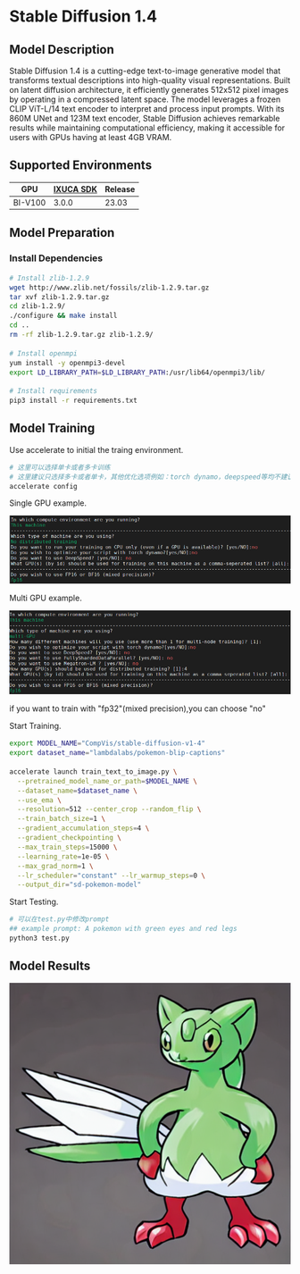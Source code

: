 # Stable Diffusion 1.4

## Model Description

Stable Diffusion 1.4 is a cutting-edge text-to-image generative model that transforms textual descriptions into
high-quality visual representations. Built on latent diffusion architecture, it efficiently generates 512x512 pixel
images by operating in a compressed latent space. The model leverages a frozen CLIP ViT-L/14 text encoder to interpret
and process input prompts. With its 860M UNet and 123M text encoder, Stable Diffusion achieves remarkable results while
maintaining computational efficiency, making it accessible for users with GPUs having at least 4GB VRAM.

## Supported Environments

| GPU    | [IXUCA SDK](https://gitee.com/deep-spark/deepspark#%E5%A4%A9%E6%95%B0%E6%99%BA%E7%AE%97%E8%BD%AF%E4%BB%B6%E6%A0%88-ixuca) | Release |
|--------|-----------|---------|
| BI-V100 | 3.0.0     |  23.03  |

## Model Preparation

### Install Dependencies

```bash
# Install zlib-1.2.9
wget http://www.zlib.net/fossils/zlib-1.2.9.tar.gz
tar xvf zlib-1.2.9.tar.gz
cd zlib-1.2.9/
./configure && make install
cd ..
rm -rf zlib-1.2.9.tar.gz zlib-1.2.9/

# Install openmpi
yum install -y openmpi3-devel
export LD_LIBRARY_PATH=$LD_LIBRARY_PATH:/usr/lib64/openmpi3/lib/

# Install requirements
pip3 install -r requirements.txt
```

## Model Training

Use accelerate to initial the traing environment.

```bash
# 这里可以选择单卡或者多卡训练
# 这里建议只选择多卡或者单卡，其他优化选项例如：torch dynamo，deepspeed等均不建议使用
accelerate config 
```

Single GPU example.

![image](IMG/single.png)

Multi GPU example.

![image](IMG/multi.png)

if you want to train with "fp32"(mixed precision),you can choose "no"

Start Training.

```bash
export MODEL_NAME="CompVis/stable-diffusion-v1-4"
export dataset_name="lambdalabs/pokemon-blip-captions"

accelerate launch train_text_to_image.py \
  --pretrained_model_name_or_path=$MODEL_NAME \
  --dataset_name=$dataset_name \
  --use_ema \
  --resolution=512 --center_crop --random_flip \
  --train_batch_size=1 \
  --gradient_accumulation_steps=4 \
  --gradient_checkpointing \
  --max_train_steps=15000 \
  --learning_rate=1e-05 \
  --max_grad_norm=1 \
  --lr_scheduler="constant" --lr_warmup_steps=0 \
  --output_dir="sd-pokemon-model"
```

Start Testing.

```bash
# 可以在test.py中修改prompt
## example prompt: A pokemon with green eyes and red legs
python3 test.py
```

## Model Results

![image](IMG/result.png)
